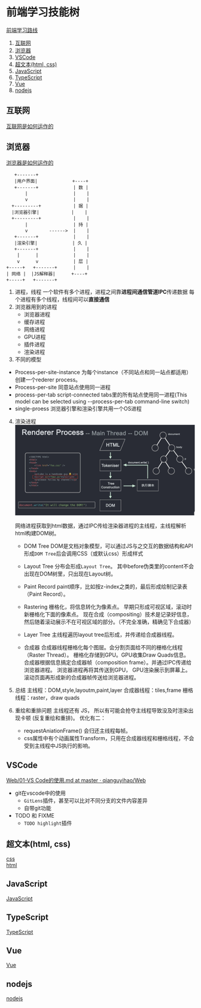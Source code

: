 # 前端学习技能树
[前端学习路线](https://objtube.github.io/front-end-roadmap/#/)

1. [互联网](#互联网)
2. [浏览器](#浏览器)
3. [VSCode](#vscode)
4. [超文本(html, css)](#超文本html-css)
5. [JavaScript](#javascript)
6. [TypeScript](#typescript)
7. [Vue](#vue)
8. [nodejs](#nodejs)

## 互联网
[互联网是如何运作的](https://www.bilibili.com/video/BV1Rz4y197Jd)

## 浏览器
[浏览器是如何运作的](https://www.bilibili.com/video/BV1x54y1B7RE/)

```
   +-------+
   |用户界面|             +----+
   +-------+             | 数 |
       |                 |    |
       v                 |    |
  +---------+            | 据 |
  |浏览器引擎|            |    |
  +---------+            |    |
       |                 | 持 |
       v        ------>  |    |
   +-------+             |    |
   |渲染引擎|             | 久 |
   +-------+             |    |
    |      |             |    |
    v      v             | 层 |
+-----+   +-------+      |    | 
| 网络 |  |JS解释器|      +----+
+-----+   +-------+
```

1. 进程，线程
一个软件有多个进程，进程之间靠**进程间通信管道IPC**传递数据
每个进程有多个线程，线程间可以**直接通信**
2. 浏览器用到的进程
   - 浏览器进程
   - 缓存进程
   - 网络进程
   - GPU进程
   - 插件进程
   - 渲染进程
3. 不同的模型 
  - Process-per-site-instance
    为每个instance（不同站点和同一站点都适用）创建一个rederer process。
  - Process-per-site
    同意站点使用同一进程
  - process-per-tab
    script-connected tabs里的所有站点使用同一进程(This model can be selected using --process-per-tab command-line switch)
  - single-proess
    浏览器引擎和渲染引擎共用一个OS进程
4. 渲染进程
   ![渲染进程](渲染进程.png)

   网络进程获取到html数据，通过IPC传给渲染器进程的主线程，主线程解析html构建DOM树。
   
   - DOM Tree
   DOM是文档对象模型，可以通过JS与之交互的数据结构和API
   形成`DOM Tree`后会调用CSS（或默认css）形成样式
   
   - Layout Tree
   分布会形成`Layout Tree`。
   其中before伪类里的content不会出现在DOM树里，只出现在Layout树。
   
   - Paint Record
   paint顺序，比如按z-index之类的，最后形成绘制记录表（Paint Record）。
   
   - Rastering
     栅格化，将信息转化为像素点。
     早期只形成可视区域，滚动时新栅格化下面的像素点。
     现在合成（compositing）技术是记录好信息，然后随着滚动展示不在可视区域的部分。（不完全准确，精确见下合成器）

   - Layer Tree
     主线程遍历layout tree后形成，并传递给合成器线程。
     
   - 合成器
     合成器线程栅格化每个图层。会分割页面给不同的栅格化线程（Raster Thread）。
     栅格化存储到GPU。GPU收集Draw Quads信息。
     合成器根据信息搞定合成器帧（composition frame）。并通过IPC传递给浏览器进程。
     浏览器进程再将其传送到GPU，
     GPU渲染展示到屏幕上。
     滚动页面再形成新的合成器帧传送给浏览器进程。
  
5. 总结
   主线程：DOM,style,layoutm,paint,layer
   合成器线程：tiles,frame
   栅格线程：raster，draw quads
6. 重绘和重排问题
   主线程还有 JS， 所以有可能会抢夺主线程导致没及时渲染出现卡顿 (反复重绘和重排)。
   优化有二：
   - requestAniationFrame() 会归还主线程每帧。
   - css属性中有个动画属性Transform，只用在合成器线程和栅格线程，不会受到主线程中JS执行的影响。

## VSCode
[Web/01-VS Code的使用.md at master · qianguyihao/Web](https://github.com/qianguyihao/Web/blob/master/00-%E5%89%8D%E7%AB%AF%E5%B7%A5%E5%85%B7/01-VS%20Code%E7%9A%84%E4%BD%BF%E7%94%A8.md)

- git在vscode中的使用
  - `GitLens`插件，甚至可以比对不同分支的文件内容差异
  - 自带git功能
- TODO 和 FIXME
  - `TODO highlight`插件

## 超文本(html, css)
[css](../计算机语言/超文本/css.md)\
[html](../计算机语言/超文本/html.md)


## JavaScript
[JavaScript](../计算机语言/JavaScript和TypeScript/JavaScript/JavaScript.md)

## TypeScript
[TypeScript](../计算机语言/JavaScript和TypeScript/TypeScript/TypeScript.md)

## Vue
[Vue](Vue/Vue.md)

## nodejs
[nodejs](nodejs/_KnowledgeAccumulation_nodejs.md)